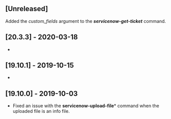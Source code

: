 ## [Unreleased]
Added the *custom_fields* argument to the ***servicenow-get-ticket*** command.

## [20.3.3] - 2020-03-18
-

## [19.10.1] - 2019-10-15
  -

## [19.10.0] - 2019-10-03
  - Fixed an issue with the **servicenow-upload-file*** command when the uploaded file is an info file.
